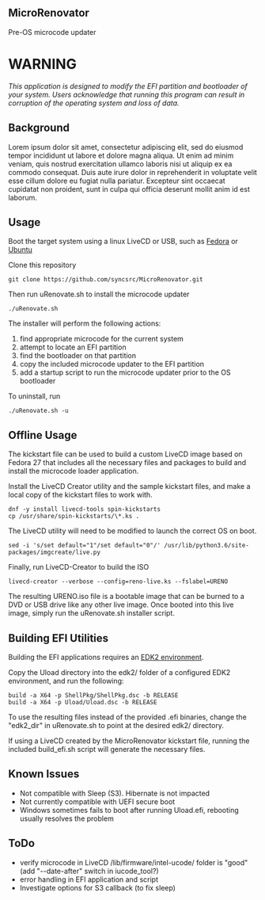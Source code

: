 ## MicroRenovator
Pre-OS microcode updater

# WARNING

_This application is designed to modify the EFI partition and bootloader of
your system. Users acknowledge that running this program can result 
in corruption of the operating system and loss of data._


## Background

Lorem ipsum dolor sit amet, consectetur adipiscing elit, sed do eiusmod tempor incididunt 
ut labore et dolore magna aliqua. Ut enim ad minim veniam, quis nostrud exercitation 
ullamco laboris nisi ut aliquip ex ea commodo consequat. Duis aute irure dolor in 
reprehenderit in voluptate velit esse cillum dolore eu fugiat nulla pariatur. Excepteur 
sint occaecat cupidatat non proident, sunt in culpa qui officia deserunt mollit anim id 
est laborum.


## Usage

Boot the target system using a linux LiveCD or USB, such as [Fedora](https://getfedora.org/) 
or [Ubuntu](https://www.ubuntu.com/download)

Clone this repository
```
git clone https://github.com/syncsrc/MicroRenovator.git
```
Then run uRenovate.sh to install the microcode updater
```
./uRenovate.sh
```
The installer will perform the following actions:
1. find appropriate microcode for the current system
2. attempt to locate an EFI partition
3. find the bootloader on that partition
4. copy the included microcode updater to the EFI partition
5. add a startup script to run the microcode updater prior to the OS bootloader

To uninstall, run
```
./uRenovate.sh -u
```


## Offline Usage

The kickstart file can be used to build a custom LiveCD image based on Fedora 27
that includes all the necessary files and packages to build and install the
microcode loader application.

Install the LiveCD Creator utility and the sample kickstart files, and make a local 
copy of the kickstart files to work with.
```
dnf -y install livecd-tools spin-kickstarts
cp /usr/share/spin-kickstarts/\*.ks .
```
The LiveCD utility will need to be modified to launch the correct OS on boot.
```
sed -i 's/set default="1"/set default="0"/' /usr/lib/python3.6/site-packages/imgcreate/live.py
```
Finally, run LiveCD-Creator to build the ISO
```
livecd-creator --verbose --config=reno-live.ks --fslabel=URENO
```
The resulting URENO.iso file is a bootable image that can be burned to a DVD or USB drive like 
any other live image. Once booted into this live image, simply run the uRenovate.sh installer script.


## Building EFI Utilities

Building the EFI applications requires an 
[EDK2 environment](https://github.com/tianocore/tianocore.github.io/wiki/Common-instructions).

Copy the Uload directory into the edk2/ folder of a configured EDK2 environment, 
and run the following:
```
build -a X64 -p ShellPkg/ShellPkg.dsc -b RELEASE
build -a X64 -p Uload/Uload.dsc -b RELEASE
```

To use the resulting files instead of the provided .efi binaries, change the "edk2_dir" 
in uRenovate.sh to point at the desired edk2/ directory.

If using a LiveCD created by the MicroRenovator kickstart file, running the
included build_efi.sh script will generate the necessary files.


## Known Issues
* Not compatible with Sleep (S3). Hibernate is not impacted
* Not currently compatible with UEFI secure boot
* Windows sometimes fails to boot after running Uload.efi, rebooting usually resolves the problem


## ToDo
* verify microcode in LiveCD /lib/firmware/intel-ucode/ folder is "good" (add "--date-after" switch in iucode_tool?)
* error handling in EFI application and script
* Investigate options for S3 callback (to fix sleep)
